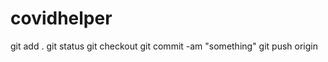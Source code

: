 # covidhelper

git add .
git status
git checkout <name of the branch>
git commit -am "something"
git push origin <name of the branch>
